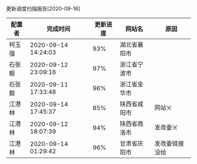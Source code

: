 更新调度扫描报告[2020-09-16]

|	配置者	|	完成时间	|	更新进度	|	网站名	|	原因	|
|----|----|----|----|----|
|	柯玉强	|	2020-09-14 14:24:03	|	 93%	|	湖北省襄阳市	|  |
|	石张毅	|	2020-09-12 23:09:16	|	 97%	|	浙江省宁波市	|		|
|	石张毅	|	2020-09-11 17:33:48	|	 96%	|	浙江省金华市	|		|
|	江港林	|	2020-09-14 17:45:37	|	 85%	|	陕西省咸阳市	|	网站:skull_and_crossbones:	|
|	江港林	|	2020-09-12 18:07:39	|	 94%	|	陕西省商洛市	|	发改委:skull_and_crossbones:	|
|	江港林	|	2020-09-14 01:29:42	|	 96%	|	甘肃省庆阳市	|	发改委链接没给	|

